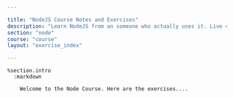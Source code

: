 ```yaml
---

title: "NodeJS Course Notes and Exercises"
description: "Learn NodeJS from an someone who actually uses it. Live coding, Q&A,practical workshops, deep theory and lots of real world exercises."
section: "node"
course: "course"
layout: "exercise_index"

---
```


    %section.intro
      :markdown

        Welcome to the Node Course. Here are the exercises....
